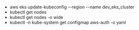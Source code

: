 - aws eks update-kubeconfig --region <region> --name dev_eks_cluster
- kubectl get nodes
- kubectl get nodes -o wide
- kubectl -n kube-system get configmap aws-auth -o yaml
